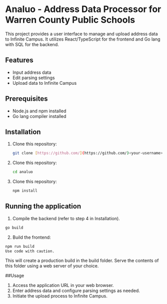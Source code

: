 # Analuo - Address Data Processor for Warren County Public Schools

This project provides a user interface to manage and upload address data to Infinite Campus. It utilizes React/TypeScript for the frontend and Go lang with SQL for the backend.

## Features

* Input address data
* Edit parsing settings
* Upload data to Infinite Campus

## Prerequisites

* Node.js and npm installed
* Go lang compiler installed

## Installation

1. Clone this repository:
   ```bash
   git clone [https://github.com/](https://github.com/)<your-username>/analuo.git
   ```

2. Clone this repository:
   ```bash
   cd analuo
   ```
   
3. Clone this repository:
   ```bash
   npm install
   ```

## Running the application
1. Compile the backend (refer to step 4 in Installation).

  ```bash
  go build
  ```

2. Build the frontend:
  ```bash
  npm run build
  Use code with caution.
  ```

This will create a production build in the build folder. Serve the contents of this folder using a web server of your choice.

##Usage
1. Access the application URL in your web browser.
2. Enter address data and configure parsing settings as needed.
3. Initiate the upload process to Infinite Campus.
